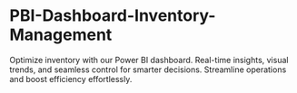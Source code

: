 # PBI-Dashboard-Inventory-Management
Optimize inventory with our Power BI dashboard. Real-time insights, visual trends, and seamless control for smarter decisions. Streamline operations and boost efficiency effortlessly.
